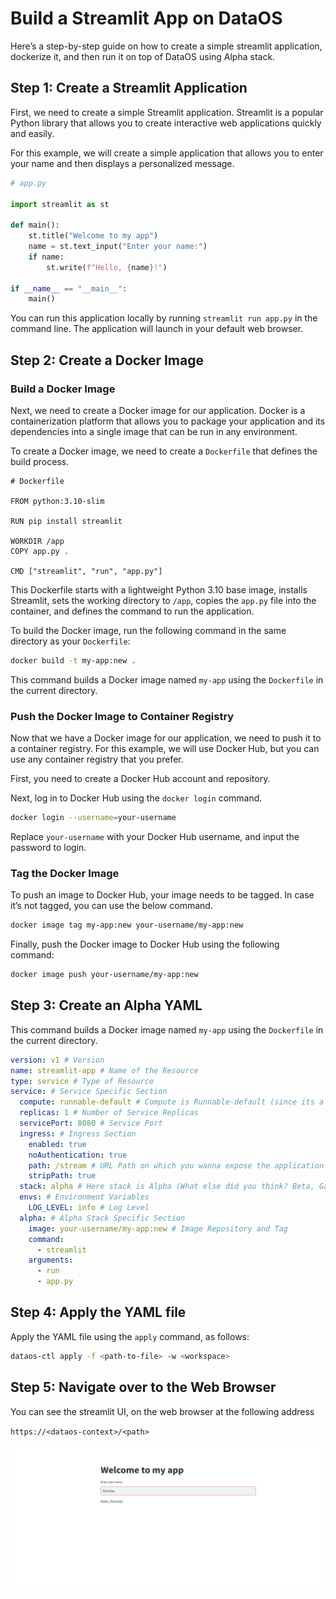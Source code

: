 # Build a Streamlit App on DataOS

Here’s a step-by-step guide on how to create a simple streamlit application, dockerize it, and then run it on top of DataOS using Alpha stack.

## Step 1: Create a Streamlit Application

First, we need to create a simple Streamlit application. Streamlit is a popular Python library that allows you to create interactive web applications quickly and easily.

For this example, we will create a simple application that allows you to enter your name and then displays a personalized message.

```python
# app.py

import streamlit as st

def main():
    st.title("Welcome to my app")
    name = st.text_input("Enter your name:")
    if name:
        st.write(f"Hello, {name}!")

if __name__ == "__main__":
    main()
```

You can run this application locally by running `streamlit run app.py` in the command line. The application will launch in your default web browser.

## Step 2: Create a Docker Image

### Build a Docker Image

Next, we need to create a Docker image for our application. Docker is a containerization platform that allows you to package your application and its dependencies into a single image that can be run in any environment.

To create a Docker image, we need to create a `Dockerfile` that defines the build process.

```docker
# Dockerfile

FROM python:3.10-slim

RUN pip install streamlit

WORKDIR /app
COPY app.py .

CMD ["streamlit", "run", "app.py"]
```

This Dockerfile starts with a lightweight Python 3.10 base image, installs Streamlit, sets the working directory to `/app`, copies the `app.py` file into the container, and defines the command to run the application.

To build the Docker image, run the following command in the same directory as your `Dockerfile`:

```bash
docker build -t my-app:new .
```

This command builds a Docker image named `my-app` using the `Dockerfile` in the current directory.

### Push the Docker Image to Container Registry

Now that we have a Docker image for our application, we need to push it to a container registry. For this example, we will use Docker Hub, but you can use any container registry that you prefer.

First, you need to create a Docker Hub account and repository.

Next, log in to Docker Hub using the `docker login` command.

```bash
docker login --username=your-username
```

Replace `your-username` with your Docker Hub username, and input the password to login.

### Tag the Docker Image

To push an image to Docker Hub, your image needs to be tagged. In case it’s not tagged, you can use the below command.

```bash
docker image tag my-app:new your-username/my-app:new
```

Finally, push the Docker image to Docker Hub using the following command:

```bash
docker image push your-username/my-app:new
```

## Step 3: Create an Alpha YAML

This command builds a Docker image named `my-app` using the `Dockerfile` in the current directory.

```yaml
version: v1 # Version
name: streamlit-app # Name of the Resource 
type: service # Type of Resource
service: # Service Specific Section
  compute: runnable-default # Compute is Runnable-default (since its a service)
  replicas: 1 # Number of Service Replicas
  servicePort: 8080 # Service Port
  ingress: # Ingress Section
    enabled: true
    noAuthentication: true
    path: /stream # URL Path on which you wanna expose the application on
    stripPath: true
  stack: alpha # Here stack is Alpha (What else did you think? Beta, Gamma !!!)
  envs: # Environment Variables
    LOG_LEVEL: info # Log Level
  alpha: # Alpha Stack Specific Section
    image: your-username/my-app:new # Image Repository and Tag
    command:
      - streamlit
    arguments:
      - run 
      - app.py
```

## Step 4: Apply the YAML file

Apply the YAML file using the `apply` command, as follows:

```bash
dataos-ctl apply -f <path-to-file> -w <workspace>
```

## Step 5: Navigate over to the Web Browser

You can see the streamlit UI, on the web browser at the following address

`https://<dataos-context>/<path>` 

![Untitled](./Untitled.png)